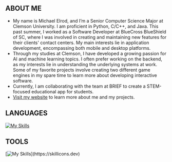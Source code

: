 ## ABOUT ME
* My name is Michael Elrod, and I’m a Senior Computer Science Major at Clemson University. I am proficient in Python, C/C++, and Java. This past summer, I worked as a Software Developer at BlueCross BlueShield of SC, where I was involved in creating and maintaining new features for their clients' contact centers. My main interests lie in application development, encompassing both mobile and desktop platforms.
* Through my studies at Clemson, I have developed a growing passion for AI and machine learning topics. I often prefer working on the backend, as my interests lie in understanding the underlying systems at work. Some of my favorite projects involve creating two different game engines in my spare time to learn more about developing interactive software.
* Currently, I am collaborating with the team at BRIEF to create a STEM-focused educational app for students.
* [Visit my website](MichaelElrod.dev "My Website") to learn more about me and my projects.

## LANGUAGES
[![My Skills](https://skillicons.dev/icons?i=python,c,cpp,java,lua,html,css,js)](https://skillicons.dev)

## TOOLS
[![My Skills](https://skillicons.dev/icons?i=aws,azure,flutter,figma,unity,unreal,blender,)](https://skillicons.dev)
